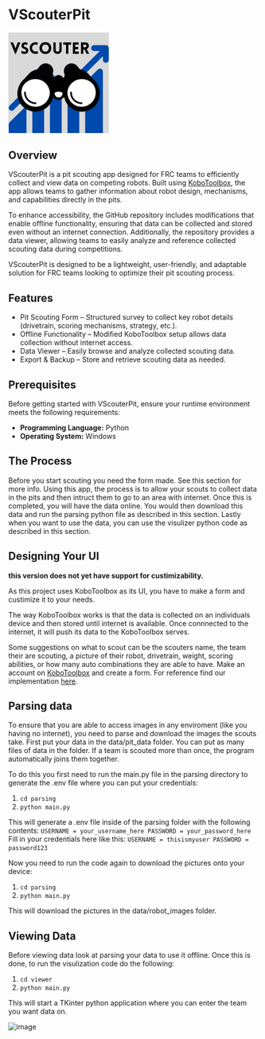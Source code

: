# VScouterPit
<img src="https://github.com/VihaanChhabria/VScouter/blob/main/website/public/VScouterLogo.png" alt="drawing" width="40%"/>

##  Overview

VScouterPit is a pit scouting app designed for FRC teams to efficiently collect and view data on competing robots. Built using [KoboToolbox](https://www.kobotoolbox.org/), the app allows teams to gather  information about robot design, mechanisms, and capabilities directly in the pits.

To enhance accessibility, the GitHub repository includes modifications that enable offline functionality, ensuring that data can be collected and stored even without an internet connection. Additionally, the repository provides a data viewer, allowing teams to easily analyze and reference collected scouting data during competitions.

VScouterPit is designed to be a lightweight, user-friendly, and adaptable solution for FRC teams looking to optimize their pit scouting process.

##  Features

- Pit Scouting Form – Structured survey to collect key robot details (drivetrain, scoring mechanisms, strategy, etc.).
- Offline Functionality – Modified KoboToolbox setup allows data collection without internet access.
- Data Viewer – Easily browse and analyze collected scouting data.
- Export & Backup – Store and retrieve scouting data as needed.

## Prerequisites

Before getting started with VScouterPit, ensure your runtime environment meets the following requirements:

- **Programming Language:** Python
- **Operating System:** Windows

## The Process

Before you start scouting you need the form made. See this section for more info. Using this app, the process is to allow your scouts to collect data in the pits and then intruct them to go to an area with internet. Once this is completed, you will have the data online. You would then download this data and run the parsing python file as described in this section. Lastly when you want to use the data, you can use the visulizer python code as described in this section.
  
## Designing Your UI

**this version does not yet have support for custimizability.**

As this project uses KoboToolbox as its UI, you have to make a form and custimize it to your needs.

The way KoboToolbox works is that the data is collected on an individuals device and then stored until internet is available. Once connnected to the internet, it will push its data to the KoboToolbox serves.

Some suggestions on what to scout can be the scouters name, the team their are scouting, a picture of their robot, drivetrain, weight, scoring abilities, or how many auto combinations they are able to have. Make an account on [KoboToolbox](https://www.kobotoolbox.org/) and create a form. For reference find our implementation [here](https://vscouter-pit.netlify.app/).

## Parsing data

To ensure that you are able to access images in any enviroment (like you having no internet), you need to parse and download the images the scouts take. First put your data in the  data/pit_data folder. You can put as many files of data in the folder. If a team is scouted more than once, the program automatically joins them together.

To do this you first need to run the main.py file in the parsing directory to generate the .env file where you can put your credentials:
1. `cd parsing`
2. `python main.py`

This will generate a .env file inside of the parsing folder with the following contents:
``
USERNAME = your_username_here
PASSWORD = your_password_here
``
Fill in your credentials here like this:
``
USERNAME = thisismyuser
PASSWORD = password123
``

Now you need to run the code again to download the pictures onto your device:
1. `cd parsing`
2. `python main.py`

This will download the pictures in the data/robot_images folder.

## Viewing Data

Before viewing data look at parsing your data to use it offline. Once this is done, to run the visulization code do the following:
1. `cd viewer`
2. `python main.py`

This will start a TKinter python application where you can enter the team you want data on.

![image](https://github.com/user-attachments/assets/e37a932b-95b6-4441-a6e0-33b9fa065171)
